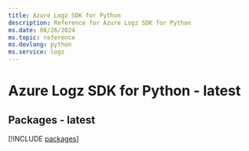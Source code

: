 ```yaml
---
title: Azure Logz SDK for Python
description: Reference for Azure Logz SDK for Python
ms.date: 08/26/2024
ms.topic: reference
ms.devlang: python
ms.service: logz
---
```

# Azure Logz SDK for Python - latest
## Packages - latest
[!INCLUDE [packages](logz-index.md)]
